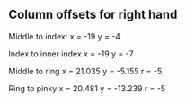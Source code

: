 ## Column offsets for right hand

Middle to index:
x = -19
y = -4

Index to inner index
x = -19
y = -7

Middle to ring
x = 21.035
y = -5.155
r = -5

Ring to pinky
x = 20.481
y = -13.239
r = -5